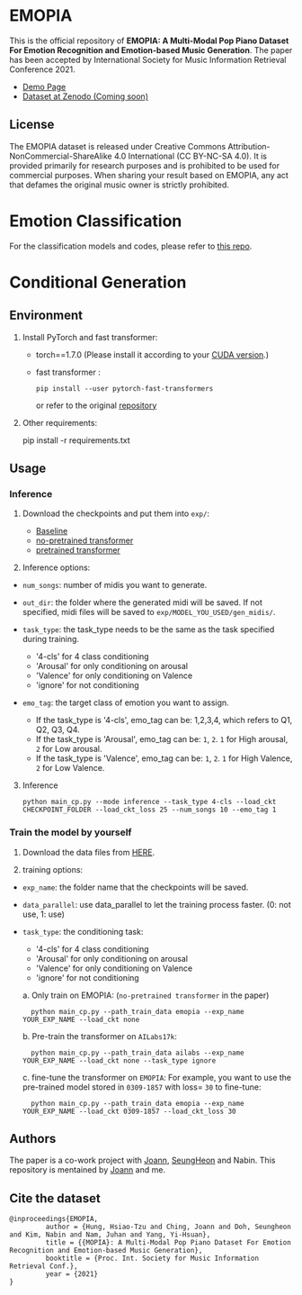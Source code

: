 # EMOPIA

This is the official repository of **EMOPIA: A Multi-Modal Pop Piano Dataset For Emotion Recognition and Emotion-based Music Generation**. The paper has been accepted by International Society for Music Information Retrieval Conference 2021.

- [Demo Page](https://annahung31.github.io/EMOPIA/)
- [Dataset at Zenodo (Coming soon)]()



## License
The EMOPIA dataset is released under Creative Commons Attribution-NonCommercial-ShareAlike 4.0 International (CC BY-NC-SA 4.0). It is provided primarily for research purposes and is prohibited to be used for commercial purposes. When sharing your result based on EMOPIA, any act that defames the original music owner is strictly prohibited.



# Emotion Classification

For the classification models and codes, please refer to [this repo](https://github.com/Dohppak/MIDI_Emotion_Classification).


# Conditional Generation

## Environment

1. Install PyTorch and fast transformer:
    - torch==1.7.0 (Please install it according to your [CUDA version](https://pytorch.org/get-started/previous-versions/#linux-and-windows-4).)
    - fast transformer :

        ```
        pip install --user pytorch-fast-transformers 
        ```
        or refer to the original [repository](https://github.com/idiap/fast-transformers)

2. Other requirements:

    pip install -r requirements.txt


## Usage

### Inference
1. Download the checkpoints and put them into `exp/`:
    - [Baseline](https://drive.google.com/file/d/1Q9vQYnNJ0hXBFwcxdWQgDNmzoW3MLl3h/view?usp=sharing)
    - [no-pretrained transformer](https://drive.google.com/file/d/1ZULJgBRu2Wb3jxFmGfAHP1v_tjoryFM7/view?usp=sharing)
    - [pretrained transformer](https://drive.google.com/file/d/19Seq18b2JNzOamEQMG1uarKjj27HJkHu/view?usp=sharing)

2. Inference options:

* `num_songs`: number of midis you want to generate.
* `out_dir`: the folder where the generated midi will be saved. If not specified, midi files will be saved to `exp/MODEL_YOU_USED/gen_midis/`.
* `task_type`: the task_type needs to be the same as the task specified during training.  
    - '4-cls' for 4 class conditioning
    - 'Arousal' for only conditioning on arousal
    - 'Valence' for only conditioning on Valence
    - 'ignore' for not conditioning

*  `emo_tag`: the target class of emotion you want to assign.
    - If the task_type is '4-cls', emo_tag can be: 1,2,3,4, which refers to Q1, Q2, Q3, Q4.
    - If the task_type is 'Arousal', emo_tag can be: `1`, `2`. `1` for High arousal, `2` for Low arousal.
    - If the task_type is 'Valence', emo_tag can be: `1`, `2`. `1` for High Valence, `2` for Low Valence.
    

3. Inference

    ```
    python main_cp.py --mode inference --task_type 4-cls --load_ckt CHECKPOINT_FOLDER --load_ckt_loss 25 --num_songs 10 --emo_tag 1 
    ```

### Train the model by yourself
1. Download the data files from [HERE]().
    

2. training options:  

* `exp_name`: the folder name that the checkpoints will be saved.
* `data_parallel`: use data_parallel to let the training process faster. (0: not use, 1: use)
* `task_type`: the conditioning task:
    - '4-cls' for 4 class conditioning
    - 'Arousal' for only conditioning on arousal
    - 'Valence' for only conditioning on Valence
    - 'ignore' for not conditioning

    a. Only train on EMOPIA: (`no-pretrained transformer` in the paper)

        python main_cp.py --path_train_data emopia --exp_name YOUR_EXP_NAME --load_ckt none
    
    b. Pre-train the transformer on `AILabs17k`:  
    
        python main_cp.py --path_train_data ailabs --exp_name YOUR_EXP_NAME --load_ckt none --task_type ignore
    
    c. fine-tune the transformer on `EMOPIA`:
        For example, you want to use the pre-trained model stored in `0309-1857` with loss= `30` to fine-tune:

        python main_cp.py --path_train_data emopia --exp_name YOUR_EXP_NAME --load_ckt 0309-1857 --load_ckt_loss 30



## Authors

The paper is a co-work project with [Joann](https://github.com/joann8512), [SeungHeon](https://github.com/Dohppak) and Nabin. This repository is mentained by [Joann](https://github.com/joann8512) and me.



## Cite the dataset

```
@inproceedings{EMOPIA,
         author = {Hung, Hsiao-Tzu and Ching, Joann and Doh, Seungheon and Kim, Nabin and Nam, Juhan and Yang, Yi-Hsuan},
         title = {{MOPIA}: A Multi-Modal Pop Piano Dataset For Emotion Recognition and Emotion-based Music Generation},
         booktitle = {Proc. Int. Society for Music Information Retrieval Conf.},
         year = {2021}
}
```
